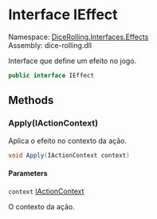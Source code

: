 # <a id="DiceRolling_Interfaces_Effects_IEffect"></a> Interface IEffect

Namespace: [DiceRolling.Interfaces.Effects](DiceRolling.Interfaces.Effects.md)  
Assembly: dice\-rolling.dll  

Interface que define um efeito no jogo.

```csharp
public interface IEffect
```

## Methods

### <a id="DiceRolling_Interfaces_Effects_IEffect_Apply_DiceRolling_Interfaces_Action_IActionContext_"></a> Apply\(IActionContext\)

Aplica o efeito no contexto da ação.

```csharp
void Apply(IActionContext context)
```

#### Parameters

`context` [IActionContext](DiceRolling.Interfaces.Action.IActionContext.md)

O contexto da ação.

